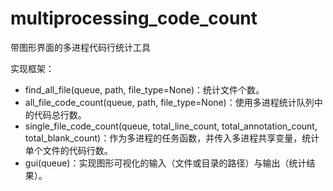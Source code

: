 # multiprocessing_code_count
 带图形界面的多进程代码行统计工具

实现框架：
* find_all_file(queue, path, file_type=None)：统计文件个数。
* all_file_code_count(queue, path, file_type=None)：使用多进程统计队列中的代码总行数。
* single_file_code_count(queue, total_line_count, total_annotation_count, total_blank_count)：作为多进程的任务函数，并传入多进程共享变量，统计单个文件的代码行数。
* gui(queue)：实现图形可视化的输入（文件或目录的路径）与输出（统计结果）。
